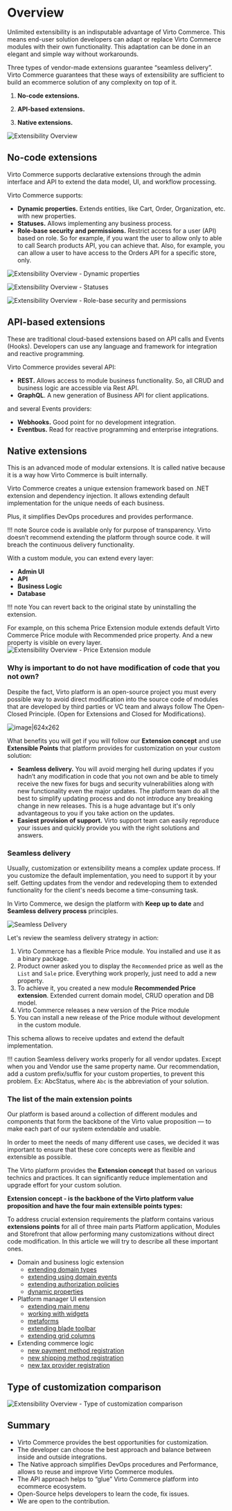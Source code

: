 # Overview

Unlimited extensibility is an indisputable advantage of Virto Commerce. This means end-user solution developers can adapt or replace Virto Commerce modules with their own functionality. This adaptation can be done in an elegant and simple way without workarounds.

Three types of vendor-made extensions guarantee “seamless delivery”.  Virto Commerce guarantees that these ways of extensibility are sufficient to build an ecommerce solution of any complexity on top of it.  
 
1. **No-code extensions.** 
 
2. **API-based extensions.** 
 
3. **Native extensions.** 

![Extensibility Overview](../../media/extensibility-overview-1.png)

## No-code extensions

Virto Commerce supports declarative extensions through the admin interface and API to extend the data model, UI, and workflow processing.  

Virto Commerce supports:

* **Dynamic properties.** Extends entities, like Cart, Order, Organization, etc. with new properties.
* **Statuses.** Allows implementing any business process.
* **Role-base security and permissions.** Restrict access for a user (API) based on role. So for example, if you want the user to allow only to able to call Search products API, you can achieve that. Also, for example, you can allow a user to have access to the Orders API for a specific store, only.

![Extensibility Overview - Dynamic properties](../../media/extensibility-overview-2.png)

![Extensibility Overview - Statuses](../../media/extensibility-overview-3.png)

![Extensibility Overview - Role-base security and permissions](../../media/extensibility-overview-4.png)

## API-based extensions

These are traditional cloud-based extensions based on API calls and Events (Hooks). Developers can use any language and framework for integration and reactive programming. 

Virto Commerce provides several API:

* **REST.** Allows access to module business functionality. So, all CRUD and business logic are accessible via Rest API.
* **GraphQL**. A new generation of Business API for client applications. 

and several Events providers:

* **Webhooks.** Good point for no development integration.
* **Eventbus.** Read for reactive programming and enterprise integrations.

## Native extensions

This is an advanced mode of modular extensions. It is called native because it is a way how Virto Commerce is built internally. 

Virto Commerce creates a unique extension framework based on .NET extension and dependency injection. It allows extending default implementation for the unique needs of each business.

Plus, it simplifies DevOps procedures and provides performance.

!!! note
    Source code is available only for purpose of transparency. Virto doesn’t recommend extending the platform through source code. it will breach the continuous delivery functionality.

With a custom module, you can extend every layer:

* **Admin UI**
* **API**
* **Business Logic**
* **Database**

!!! note
    You can revert back to the original state by uninstalling the extension. 

For example, on this schema Price Extension module extends default Virto Commerce Price module with Recommended price property. And a new property is visible on every layer.
![Extensibility Overview - Price Extension module](../../media/extensibility-overview-5.png)


### Why is important to do not have modification of code that you not own?

Despite the fact, Virto platform is an open-source project you must every possible way to avoid direct modification into the source code of modules that are developed by third parties or VC team and always follow The Open-Closed Principle. (Open for Extensions and Closed for Modifications).

![image|624x262](../../media/extensibility-basics-1.png) 

What benefits you will get if you will follow our **Extension concept** and use **Extensible Points** that platform provides for customization on your custom solution:

* **Seamless delivery.**  You will avoid merging hell during updates if you hadn’t any modification in code that you not own and be able to timely receive the new fixes for bugs and security vulnerabilities along with new functionality even the major updates. The platform team do all the best to simplify updating process and do not introduce any breaking change in new releases.  This is a huge advantage but it's only advantageous to you if you take action on the updates.
* **Easiest provision of support.** Virto support team can easily reproduce your issues and quickly provide you with the right solutions and answers.

### Seamless delivery 

Usually, customization or extensibility means a complex update process. 
If you customize the default implementation, you need to support it by your self.
Getting updates from the vendor and redeveloping them to extended functionality for the client's needs become a time-consuming task.

In Virto Commerce, we design the platform with **Keep up to date** and **Seamless delivery process** principles.

![Seamless Delivery](../../media/seamless-delivery.png)

Let's review the seamless delivery strategy in action:

1. Virto Commerce has a flexible Price module. You installed and use it as a binary package.
1. Product owner asked you to display the `Recommended` price as well as the `List` and `Sale` price.
Everything work properly, just need to add a new property.
1. To achieve it, you created a new module **Recommended Price extension**. Extended current domain model, CRUD operation and DB model.
1. Virto Commerce releases a new version of the Price module
1. You can install a new release of the Price module without development in the custom module.

This schema allows to receive updates and extend the default implementation.

!!! caution
    Seamless delivery works properly for all vendor updates. Except when you and Vendor use the same property name.
    Our recommendation, add a custom prefix/suffix for your custom properties, to prevent this problem.
    Ex: AbcStatus, where `Abc` is the abbreviation of your solution. 


### The list of the main extension points

Our platform is based around a collection of different modules and components that form the backbone of the Virto value proposition — to make each part of our system extendable and usable.

In order to meet the needs of many different use cases, we decided it was important to ensure that these core concepts were as flexible and extensible as possible.

The Virto platform provides the **Extension concept** that based on various technics and practices. It can significantly reduce implementation and upgrade effort for your custom solution.

**Extension concept - is the backbone of the Virto platform value proposition and have the four main extensible points types:**

To address crucial extension requirements the platform contains various **extensions points** for all of three main parts Platform application, Modules and Storefront that allow performing many customizations without direct code modification. In this article we will try to describe all these important ones.

* Domain and business logic extension
    * [extending domain types](extending-domain-models.md)
    * [extending using domain events](extending-using-events.md)
    * [extending authorization policies](extending-authorization-policies.md)
    * [dynamic properties](using-dynamic-properties.md)
* Platform manager UI extension
    * [extending main menu](extending-main-menu.md)
    * [working with widgets](widgets.md)
    * [metaforms](metaform.md)
    * [extending blade toolbar](blade-toolbar.md)
    * [extending grid columns](extending-grid-columns.md)
* Extending commerce logic
    * [new payment method registration](new-payment-method-registration.md)
    * [new shipping method registration](new-shipping-method-registration.md)
    * [new tax provider registration](new-tax-provider-registration.md)

  
## Type of customization comparison

![Extensibility Overview - Type of customization comparison](../../media/extensibility-overview-6.png)

## Summary
* Virto Commerce provides the best opportunities for customization. 
* The developer can choose the best approach and balance between inside and outside integrations.
* The Native approach simplifies DevOps procedures and Performance, allows to reuse and improve Virto Commerce modules.
* The API approach helps to “glue” Virto Commerce platform into ecommerce ecosystem. 
* Open-Source helps developers to learn the code, fix issues.
* We are open to the contribution.

